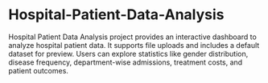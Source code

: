 # Hospital-Patient-Data-Analysis
Hospital Patient Data Analysis project provides an interactive dashboard to analyze hospital patient data. It supports file uploads and includes a default dataset for preview. Users can explore statistics like gender distribution, disease frequency, department-wise admissions, treatment costs, and patient outcomes.
